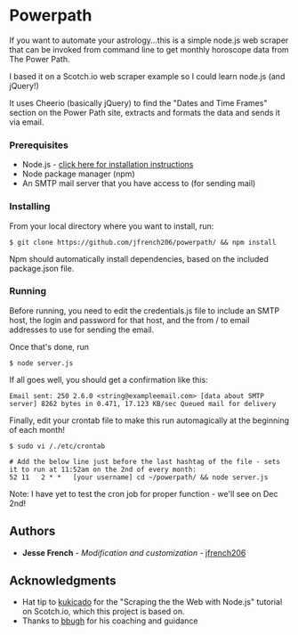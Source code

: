 # Powerpath
If you want to automate your astrology...this is a simple node.js web scraper that can be invoked from command line to get monthly horoscope data from The Power Path. 

I based it on a Scotch.io web scraper example so I could learn node.js (and jQuery!)

It uses Cheerio (basically jQuery) to find the "Dates and Time Frames" section on the Power Path site, extracts and formats the data and sends it via email.

### Prerequisites
* Node.js - [click here for installation instructions](https://nodejs.org/en/download/package-manager/)
* Node package manager (npm)
* An SMTP mail server that you have access to (for sending mail)

### Installing
From your local directory where you want to install, run:

```
$ git clone https://github.com/jfrench206/powerpath/ && npm install
```

Npm should automatically install dependencies, based on the included package.json file.

### Running

Before running, you need to edit the credentials.js file to include an SMTP host, the login and password for that host, and the from / to email addresses to use for sending the email. 

Once that's done, run
```
$ node server.js
```

If all goes well, you should get a confirmation like this:
```
Email sent: 250 2.6.0 <string@exampleemail.com> [data about SMTP server] 8262 bytes in 0.471, 17.123 KB/sec Queued mail for delivery
```

Finally, edit your crontab file to make this run automagically at the beginning of each month!
```
$ sudo vi /./etc/crontab

# Add the below line just before the last hashtag of the file - sets it to run at 11:52am on the 2nd of every month:
52 11   2 * *   [your username] cd ~/powerpath/ && node server.js
```

Note: I have yet to test the cron job for proper function - we'll see on Dec 2nd!

## Authors

* **Jesse French** - *Modification and customization* - [jfrench206](https://github.com/jfrench206)

## Acknowledgments

* Hat tip to [kukicado](https://github.com/kukicado) for the "Scraping the the Web with Node.js" tutorial on Scotch.io, which this project is based on.
* Thanks to [bbugh](https://github.com/bbugh) for his coaching and guidance
